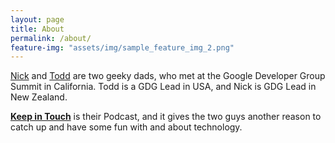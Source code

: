 ```yaml
---
layout: page
title: About
permalink: /about/
feature-img: "assets/img/sample_feature_img_2.png"
---
```


<a href="https://twitter.com/nicktmro">Nick<a/> and <a href="https://twitter.com/todddeland">Todd<a/> are two geeky dads, who met at the Google Developer Group Summit in California. Todd is a GDG Lead in USA, and Nick is GDG Lead in New Zealand. 

[__Keep in Touch__](https://anchor.fm/keep-in-touch) is their Podcast, and it gives the two guys another reason to catch up and have some fun with and about technology.